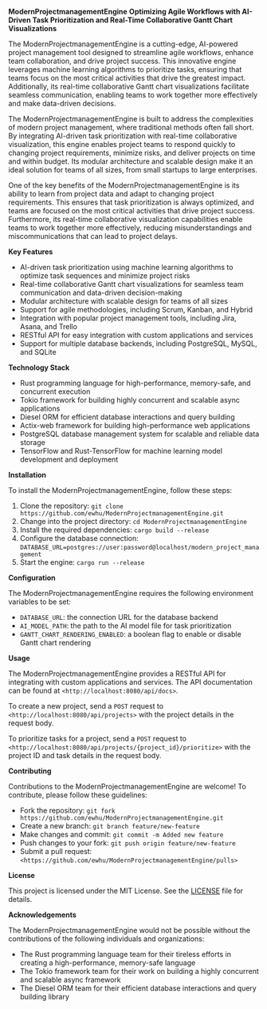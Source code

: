 **ModernProjectmanagementEngine**
**Optimizing Agile Workflows with AI-Driven Task Prioritization and Real-Time Collaborative Gantt Chart Visualizations**

The ModernProjectmanagementEngine is a cutting-edge, AI-powered project management tool designed to streamline agile workflows, enhance team collaboration, and drive project success. This innovative engine leverages machine learning algorithms to prioritize tasks, ensuring that teams focus on the most critical activities that drive the greatest impact. Additionally, its real-time collaborative Gantt chart visualizations facilitate seamless communication, enabling teams to work together more effectively and make data-driven decisions.

The ModernProjectmanagementEngine is built to address the complexities of modern project management, where traditional methods often fall short. By integrating AI-driven task prioritization with real-time collaborative visualization, this engine enables project teams to respond quickly to changing project requirements, minimize risks, and deliver projects on time and within budget. Its modular architecture and scalable design make it an ideal solution for teams of all sizes, from small startups to large enterprises.

One of the key benefits of the ModernProjectmanagementEngine is its ability to learn from project data and adapt to changing project requirements. This ensures that task prioritization is always optimized, and teams are focused on the most critical activities that drive project success. Furthermore, its real-time collaborative visualization capabilities enable teams to work together more effectively, reducing misunderstandings and miscommunications that can lead to project delays.

**Key Features**

* AI-driven task prioritization using machine learning algorithms to optimize task sequences and minimize project risks
* Real-time collaborative Gantt chart visualizations for seamless team communication and data-driven decision-making
* Modular architecture with scalable design for teams of all sizes
* Support for agile methodologies, including Scrum, Kanban, and Hybrid
* Integration with popular project management tools, including Jira, Asana, and Trello
* RESTful API for easy integration with custom applications and services
* Support for multiple database backends, including PostgreSQL, MySQL, and SQLite

**Technology Stack**

* Rust programming language for high-performance, memory-safe, and concurrent execution
* Tokio framework for building highly concurrent and scalable async applications
* Diesel ORM for efficient database interactions and query building
* Actix-web framework for building high-performance web applications
* PostgreSQL database management system for scalable and reliable data storage
* TensorFlow and Rust-TensorFlow for machine learning model development and deployment

**Installation**

To install the ModernProjectmanagementEngine, follow these steps:

1. Clone the repository: `git clone https://github.com/ewhu/ModernProjectmanagementEngine.git`
2. Change into the project directory: `cd ModernProjectmanagementEngine`
3. Install the required dependencies: `cargo build --release`
4. Configure the database connection: `DATABASE_URL=postgres://user:password@localhost/modern_project_management`
5. Start the engine: `cargo run --release`

**Configuration**

The ModernProjectmanagementEngine requires the following environment variables to be set:

* `DATABASE_URL`: the connection URL for the database backend
* `AI_MODEL_PATH`: the path to the AI model file for task prioritization
* `GANTT_CHART_RENDERING_ENABLED`: a boolean flag to enable or disable Gantt chart rendering

**Usage**

The ModernProjectmanagementEngine provides a RESTful API for integrating with custom applications and services. The API documentation can be found at `<http://localhost:8080/api/docs>`.

To create a new project, send a `POST` request to `<http://localhost:8080/api/projects>` with the project details in the request body.

To prioritize tasks for a project, send a `POST` request to `<http://localhost:8080/api/projects/{project_id}/prioritize>` with the project ID and task details in the request body.

**Contributing**

Contributions to the ModernProjectmanagementEngine are welcome! To contribute, please follow these guidelines:

* Fork the repository: `git fork https://github.com/ewhu/ModernProjectmanagementEngine.git`
* Create a new branch: `git branch feature/new-feature`
* Make changes and commit: `git commit -m Added new feature`
* Push changes to your fork: `git push origin feature/new-feature`
* Submit a pull request: `<https://github.com/ewhu/ModernProjectmanagementEngine/pulls>`

**License**

This project is licensed under the MIT License. See the [LICENSE](https://github.com/ewhu/ModernProjectmanagementEngine/blob/main/LICENSE) file for details.

**Acknowledgements**

The ModernProjectmanagementEngine would not be possible without the contributions of the following individuals and organizations:

* The Rust programming language team for their tireless efforts in creating a high-performance, memory-safe language
* The Tokio framework team for their work on building a highly concurrent and scalable async framework
* The Diesel ORM team for their efficient database interactions and query building library